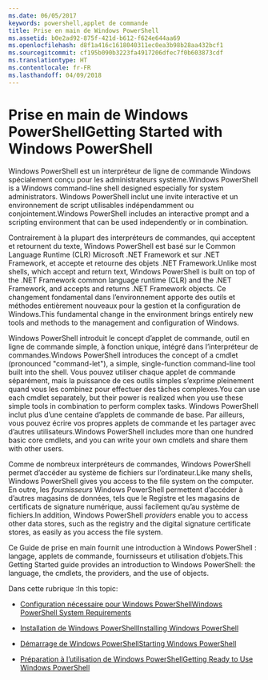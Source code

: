 ```yaml
---
ms.date: 06/05/2017
keywords: powershell,applet de commande
title: Prise en main de Windows PowerShell
ms.assetid: b0e2ad92-875f-421d-b612-f624e644aa69
ms.openlocfilehash: d8f1a416c1618040311ec0ea3b98b28aa432bcf1
ms.sourcegitcommit: cf195b090b3223fa4917206dfec7f0b603873cdf
ms.translationtype: HT
ms.contentlocale: fr-FR
ms.lasthandoff: 04/09/2018
---
```

# <a name="getting-started-with-windows-powershell"></a><span data-ttu-id="aa586-103">Prise en main de Windows PowerShell</span><span class="sxs-lookup"><span data-stu-id="aa586-103">Getting Started with Windows PowerShell</span></span>
<span data-ttu-id="aa586-104">Windows PowerShell est un interpréteur de ligne de commande Windows spécialement conçu pour les administrateurs système.</span><span class="sxs-lookup"><span data-stu-id="aa586-104">Windows PowerShell is a Windows command-line shell designed especially for system administrators.</span></span> <span data-ttu-id="aa586-105">Windows PowerShell inclut une invite interactive et un environnement de script utilisables indépendamment ou conjointement.</span><span class="sxs-lookup"><span data-stu-id="aa586-105">Windows PowerShell includes an interactive prompt and a scripting environment that can be used independently or in combination.</span></span>

<span data-ttu-id="aa586-106">Contrairement à la plupart des interpréteurs de commandes, qui acceptent et retournent du texte, Windows PowerShell est basé sur le Common Language Runtime (CLR) Microsoft .NET Framework et sur .NET Framework, et accepte et retourne des objets .NET Framework.</span><span class="sxs-lookup"><span data-stu-id="aa586-106">Unlike most shells, which accept and return text, Windows PowerShell is built on top of the .NET Framework common language runtime (CLR) and the .NET Framework, and accepts and returns .NET Framework objects.</span></span> <span data-ttu-id="aa586-107">Ce changement fondamental dans l’environnement apporte des outils et méthodes entièrement nouveaux pour la gestion et la configuration de Windows.</span><span class="sxs-lookup"><span data-stu-id="aa586-107">This fundamental change in the environment brings entirely new tools and methods to the management and configuration of Windows.</span></span>

<span data-ttu-id="aa586-108">Windows PowerShell introduit le concept d’applet de commande, outil en ligne de commande simple, à fonction unique, intégré dans l’interpréteur de commandes.</span><span class="sxs-lookup"><span data-stu-id="aa586-108">Windows PowerShell introduces the concept of a cmdlet (pronounced "command-let"), a simple, single-function command-line tool built into the shell.</span></span> <span data-ttu-id="aa586-109">Vous pouvez utiliser chaque applet de commande séparément, mais la puissance de ces outils simples s’exprime pleinement quand vous les combinez pour effectuer des tâches complexes.</span><span class="sxs-lookup"><span data-stu-id="aa586-109">You can use each cmdlet separately, but their power is realized when you use these simple tools in combination to perform complex tasks.</span></span> <span data-ttu-id="aa586-110">Windows PowerShell inclut plus d’une centaine d’applets de commande de base. Par ailleurs, vous pouvez écrire vos propres applets de commande et les partager avec d’autres utilisateurs.</span><span class="sxs-lookup"><span data-stu-id="aa586-110">Windows PowerShell includes more than one hundred basic core cmdlets, and you can write your own cmdlets and share them with other users.</span></span>

<span data-ttu-id="aa586-111">Comme de nombreux interpréteurs de commandes, Windows PowerShell permet d’accéder au système de fichiers sur l’ordinateur.</span><span class="sxs-lookup"><span data-stu-id="aa586-111">Like many shells, Windows PowerShell gives you access to the file system on the computer.</span></span> <span data-ttu-id="aa586-112">En outre, les *fournisseurs* Windows PowerShell permettent d’accéder à d’autres magasins de données, tels que le Registre et les magasins de certificats de signature numérique, aussi facilement qu’au système de fichiers.</span><span class="sxs-lookup"><span data-stu-id="aa586-112">In addition, Windows PowerShell *providers* enable you to access other data stores, such as the registry and the digital signature certificate stores, as easily as you access the file system.</span></span>

<span data-ttu-id="aa586-113">Ce Guide de prise en main fournit une introduction à Windows PowerShell : langage, applets de commande, fournisseurs et utilisation d’objets.</span><span class="sxs-lookup"><span data-stu-id="aa586-113">This Getting Started guide provides an introduction to Windows PowerShell: the language, the cmdlets, the providers, and the use of objects.</span></span>

<span data-ttu-id="aa586-114">Dans cette rubrique :</span><span class="sxs-lookup"><span data-stu-id="aa586-114">In this topic:</span></span>

- [<span data-ttu-id="aa586-115">Configuration nécessaire pour Windows PowerShell</span><span class="sxs-lookup"><span data-stu-id="aa586-115">Windows PowerShell System Requirements</span></span>](../setup/Windows-PowerShell-System-Requirements.md)

- [<span data-ttu-id="aa586-116">Installation de Windows PowerShell</span><span class="sxs-lookup"><span data-stu-id="aa586-116">Installing Windows PowerShell</span></span>](../setup/Installing-Windows-PowerShell.md)

- [<span data-ttu-id="aa586-117">Démarrage de Windows PowerShell</span><span class="sxs-lookup"><span data-stu-id="aa586-117">Starting Windows PowerShell</span></span>](../setup/Starting-Windows-PowerShell.md)

- [<span data-ttu-id="aa586-118">Préparation à l’utilisation de Windows PowerShell</span><span class="sxs-lookup"><span data-stu-id="aa586-118">Getting Ready to Use Windows PowerShell</span></span>](Getting-Ready-to-Use-Windows-PowerShell.md)